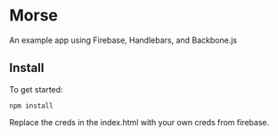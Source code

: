 # Morse

An example app using Firebase, Handlebars, and Backbone.js

## Install

To get started:

	npm install
	
Replace the creds in the index.html with your own creds from firebase.